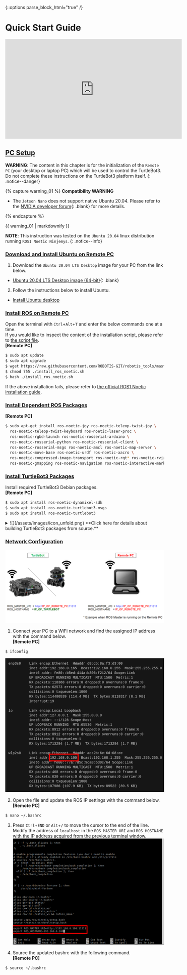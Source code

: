 {::options parse_block_html="true" /}

# Quick Start Guide

<iframe width="560" height="315" src="https://www.youtube.com/embed/ji2kQXgCjeM" frameborder="0" allow="accelerometer; autoplay; clipboard-write; encrypted-media; gyroscope; picture-in-picture" allowfullscreen></iframe>

## [PC Setup](#pc-setup)

**WARNING**: The content in this chapter is for the initialization of the `Remote PC` (your desktop or laptop PC) which will be used to control the TurtleBot3. Do not complete these instructions on the TurtleBot3 platform itself.
{: .notice--danger}

{% capture warning_01 %}
**Compatibility WARNING**  
- The `Jetson Nano` does not support native Ubuntu 20.04. Please refer to the [NVIDIA developer forum]{: .blank} for more details.

[NVIDIA developer forum]: https://forums.developer.nvidia.com/t/when-will-jetpack-move-to-ubuntu-20-04/142517
{% endcapture %}
<div class="notice--danger">{{ warning_01 | markdownify }}</div>

**NOTE**: This instruction was tested on the `Ubuntu 20.04` linux distribution running `ROS1 Noetic Ninjemys`.
{: .notice--info}

### [Download and Install Ubuntu on Remote PC](#download-and-install-ubuntu-on-pc)

1. Download the `Ubuntu 20.04 LTS Desktop` image for your PC from the link below.
  - [Ubuntu 20.04 LTS Desktop image (64-bit)](https://releases.ubuntu.com/20.04/){: .blank}

2. Follow the instructions below to install Ubuntu.
  - [Install Ubuntu desktop](https://www.ubuntu.com/download/desktop/install-ubuntu-desktop)

### [Install ROS on Remote PC](#install-ros-on-remote-pc)

Open the terminal with `Ctrl`+`Alt`+`T` and enter the below commands one at a time.  
If you would like to inspect the content of the installation script, please refer to [the script file](https://raw.githubusercontent.com/ROBOTIS-GIT/robotis_tools/master/install_ros_noetic.sh).  
**[Remote PC]**  
```bash
$ sudo apt update
$ sudo apt upgrade
$ wget https://raw.githubusercontent.com/ROBOTIS-GIT/robotis_tools/master/install_ros_noetic.sh
$ chmod 755 ./install_ros_noetic.sh 
$ bash ./install_ros_noetic.sh
```

If the above installation fails, please refer to [the official ROS1 Noetic installation guide](http://wiki.ros.org/noetic/Installation/Ubuntu).

### [Install Dependent ROS Packages](#install-dependent-ros-packages)  
**[Remote PC]**  
```bash
$ sudo apt-get install ros-noetic-joy ros-noetic-teleop-twist-joy \
  ros-noetic-teleop-twist-keyboard ros-noetic-laser-proc \
  ros-noetic-rgbd-launch ros-noetic-rosserial-arduino \
  ros-noetic-rosserial-python ros-noetic-rosserial-client \
  ros-noetic-rosserial-msgs ros-noetic-amcl ros-noetic-map-server \
  ros-noetic-move-base ros-noetic-urdf ros-noetic-xacro \
  ros-noetic-compressed-image-transport ros-noetic-rqt* ros-noetic-rviz \
  ros-noetic-gmapping ros-noetic-navigation ros-noetic-interactive-markers
```

### [Install TurtleBot3 Packages](#install-turtlebot3-packages)

Install required TurtleBot3 Debian packages.  
**[Remote PC]**  
```bash
$ sudo apt install ros-noetic-dynamixel-sdk
$ sudo apt install ros-noetic-turtlebot3-msgs
$ sudo apt install ros-noetic-turtlebot3
```

<details>
<summary>
![](/assets/images/icon_unfold.png) **Click here for details about building TurtleBot3 packages from source.**
</summary>
Make sure to remove any identical pre-compiled packages to avoid redundancy.  
  
**[Remote PC]**  
```bash
$ sudo apt remove ros-noetic-dynamixel-sdk
$ sudo apt remove ros-noetic-turtlebot3-msgs
$ sudo apt remove ros-noetic-turtlebot3
```
In case you need to download the source code and build the packages yourself, use the commands below.  
**[Remote PC]**  
```bash
$ mkdir -p ~/catkin_ws/src
$ cd ~/catkin_ws/src/
$ git clone -b noetic https://github.com/ROBOTIS-GIT/DynamixelSDK.git
$ git clone -b noetic https://github.com/ROBOTIS-GIT/turtlebot3_msgs.git
$ git clone -b noetic https://github.com/ROBOTIS-GIT/turtlebot3.git
$ cd ~/catkin_ws && catkin_make
$ echo "source ~/catkin_ws/devel/setup.bash" >> ~/.bashrc
```
</details>

### [Network Configuration](#network-configuration)

![](/assets/images/platform/turtlebot3/quick_start/quick_start/network_configuration.png)

1. Connect your PC to a WiFi network and find the assigned IP address with the command below.  
**[Remote PC]**  
  ```bash
$ ifconfig
  ```  
  ![](/assets/images/platform/turtlebot3/quick_start/quick_start/network_configuration2.png)

2. Open the file and update the ROS IP settings with the command below.  
**[Remote PC]**  
  ```bash
$ nano ~/.bashrc
  ```

3. Press `Ctrl`+`END` or `Alt`+`/` to move the cursor to the end of the line.  
  Modify the address of `localhost` in the `ROS_MASTER_URI` and `ROS_HOSTNAME` with the IP address acquired from the previous terminal window.  
  ![](/assets/images/platform/turtlebot3/quick_start/quick_start/network_configuration3.png)

4. Source the updated bashrc with the following command.  
**[Remote PC]**  
  ```bash
$ source ~/.bashrc
  ```
